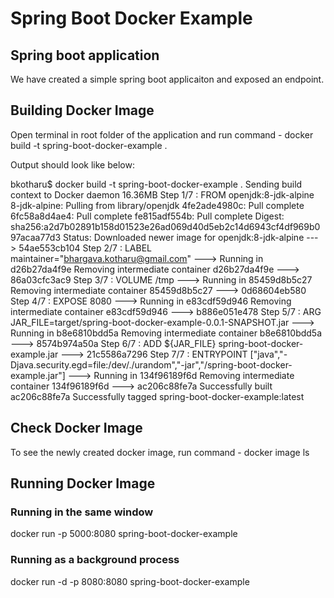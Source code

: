 # Spring Boot Docker Example #

## Spring boot application ##

We have created a simple spring boot applicaiton and exposed an endpoint.

## Building Docker Image ##

Open terminal in root folder of the application and run command - docker build -t spring-boot-docker-example .

Output should look like below:

bkotharu$ docker build -t spring-boot-docker-example .
Sending build context to Docker daemon  16.36MB
Step 1/7 : FROM openjdk:8-jdk-alpine
8-jdk-alpine: Pulling from library/openjdk
4fe2ade4980c: Pull complete 
6fc58a8d4ae4: Pull complete 
fe815adf554b: Pull complete 
Digest: sha256:a2d7b02891b158d01523e26ad069d40d5eb2c14d6943cf4df969b097acaa77d3
Status: Downloaded newer image for openjdk:8-jdk-alpine
 ---> 54ae553cb104
Step 2/7 : LABEL maintainer="bhargava.kotharu@gmail.com"
 ---> Running in d26b27da4f9e
Removing intermediate container d26b27da4f9e
 ---> 86a03cfc3ac9
Step 3/7 : VOLUME /tmp
 ---> Running in 85459d8b5c27
Removing intermediate container 85459d8b5c27
 ---> 0d68604eb580
Step 4/7 : EXPOSE 8080
 ---> Running in e83cdf59d946
Removing intermediate container e83cdf59d946
 ---> b886e051e478
Step 5/7 : ARG JAR_FILE=target/spring-boot-docker-example-0.0.1-SNAPSHOT.jar
 ---> Running in b8e6810bdd5a
Removing intermediate container b8e6810bdd5a
 ---> 8574b974a50a
Step 6/7 : ADD ${JAR_FILE} spring-boot-docker-example.jar
 ---> 21c5586a7296
Step 7/7 : ENTRYPOINT ["java","-Djava.security.egd=file:/dev/./urandom","-jar","/spring-boot-docker-example.jar"]
 ---> Running in 134f96189f6d
Removing intermediate container 134f96189f6d
 ---> ac206c88fe7a
Successfully built ac206c88fe7a
Successfully tagged spring-boot-docker-example:latest


## Check Docker Image ##

To see the newly created docker image, run command - docker image ls 

## Running Docker Image ##

### Running in the same window ###

docker run -p 5000:8080 spring-boot-docker-example

### Running as a background process ###

docker run -d -p 8080:8080 spring-boot-docker-example


